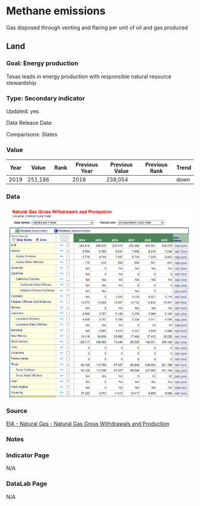 # Methane emissions

Gas disposed through venting and flaring per unit of oil and gas produced

## Land

### Goal: Energy production

Texas leads in energy production with responsible natural resource stewardship

### Type: Secondary indicator

Updated: yes

Data Release Date: 


Comparisons: States

### Value

| Year      |  Value      | Rank        | Previous Year | Previous Value | Previous Rank | Trend | 
| ----------- | ----------- | ----------- | ----------- | ----------- | ----------- | -----------|
|   2019      |   251,186   |             |    2018     |   238,054   |             |    down    | 


### Data

![vented](./vented.PNG)

### Source

[EIA - Natural Gas - 	Natural Gas Gross Withdrawals and Production](https://www.eia.gov/dnav/ng/ng_prod_sum_a_EPG0_VGV_mmcf_m.htm)

### Notes


### Indicator Page

N/A

### DataLab Page

N/A